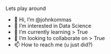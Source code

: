 Lets play around
- 👋 Hi, I’m @johnkommas
- 👀 I’m interested in Data Science 
- 🌱 I’m currently learning > True
- 💞️ I’m looking to collaborate on > True
- 📫 How to reach me (u just did?)

<!---
johnkommas/johnkommas is a ✨ special ✨ repository because its `README.md` (this file) appears on your GitHub profile.
You can click the Preview link to take a look at your changes.
--->
